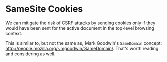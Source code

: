 SameSite Cookies
===================

We can mitigate the risk of CSRF attacks by sending cookies only if they
would have been sent for the active document in the top-level browsing
context.

This is similar to, but not the same as, Mark Goodwin's `SameDomain`
concept: http://people.mozilla.org/~mgoodwin/SameDomain/. That's worth
reading and considering as well.
